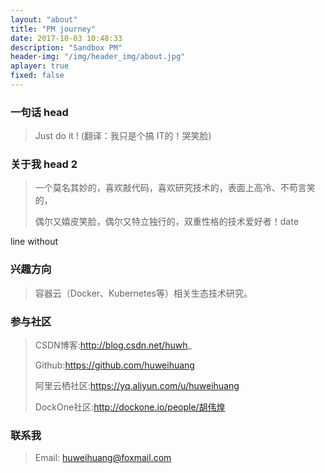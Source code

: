 ```yaml
---
layout: "about"
title: "PM journey"
date: 2017-10-03 10:48:33
description: "Sandbox PM"
header-img: "/img/header_img/about.jpg"
aplayer: true
fixed: false
---
```


### 一句话 head

>Just do it !    (翻译：我只是个搞 IT的！哭笑脸)

### 关于我 head 2

>一个莫名其妙的，喜欢敲代码，喜欢研究技术的，表面上高冷、不苟言笑的，
>
>偶尔又嬉皮笑脸，偶尔又特立独行的，双重性格的技术爱好者！date

line without

### 兴趣方向

> 容器云（Docker、Kubernetes等）相关生态技术研究。

### 参与社区

 > CSDN博客:http://blog.csdn.net/huwh_
 >
 > Github:https://github.com/huweihuang
 >
 > 阿里云栖社区:https://yq.aliyun.com/u/huweihuang
 >
 > DockOne社区:http://dockone.io/people/胡伟煌

### 联系我

>Email: huweihuang@foxmail.com


